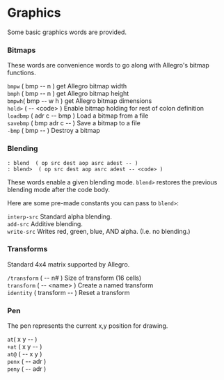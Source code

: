 # Graphics

Some basic graphics words are provided.

### Bitmaps

These words are convenience words to go along with Allegro's bitmap functions.

`bmpw` \( bmp -- n \) get Allegro bitmap width  
`bmph` \( bmp -- n \) get Allegro bitmap height  
`bmpwh`\( bmp -- w h \) get Allegro bitmap dimensions   
`hold>` \( -- &lt;code&gt; \) Enable bitmap holding for rest of colon definition   
`loadbmp` \( adr c -- bmp \) Load a bitmap from a file   
`savebmp` \( bmp adr c -- \) Save a bitmap to a file  
`-bmp` \( bmp -- \) Destroy a bitmap

### Blending

```text
: blend  ( op src dest aop asrc adest -- )
: blend>  ( op src dest aop asrc adest -- <code> )
```

These words enable a given blending mode.  `blend>` restores the previous blending mode after the code body.

Here are some pre-made constants you can pass to `blend>`:

`interp-src` Standard alpha blending.  
`add-src` Additive blending.  
`write-src` Writes red, green, blue, AND alpha. \(I.e. no blending.\)

### Transforms

Standard 4x4 matrix supported by Allegro.

`/transform` \( -- n\# \) Size of transform \(16 cells\)  
`transform` \( -- &lt;name&gt; \) Create a named transform  
`identity` \( transform -- \) Reset a transform

### Pen

The pen represents the current x,y position for drawing.

`at`\( x y -- \)   
`+at` \( x y -- \)   
`at@` \( -- x y \)  
`penx` \( -- adr \)   
`peny` \( -- adr \)

